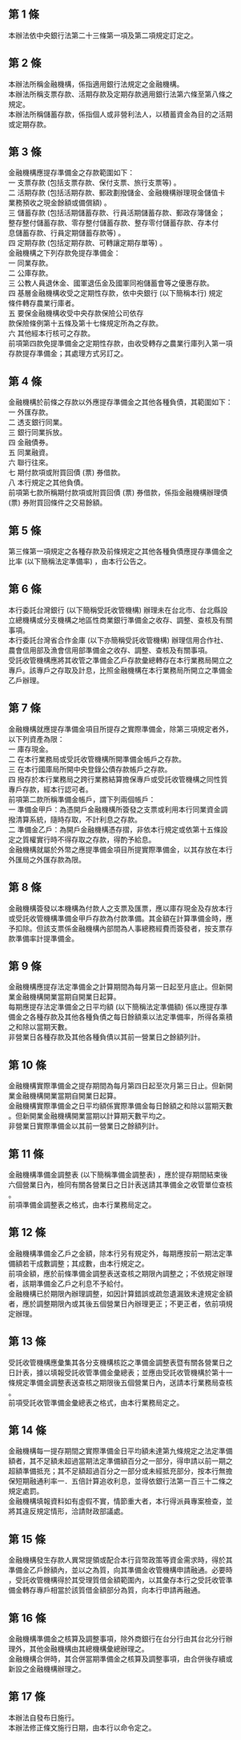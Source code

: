 第 1 條
-------
本辦法依中央銀行法第二十三條第一項及第二項規定訂定之。

第 2 條
-------
本辦法所稱金融機構，係指適用銀行法規定之金融機構。  
本辦法所稱支票存款、活期存款及定期存款適用銀行法第六條至第八條之  
規定。  
本辦法所稱儲蓄存款，係指個人或非營利法人，以積蓄資金為目的之活期  
或定期存款。

第 3 條
-------
金融機構應提存準備金之存款範圍如下：  
一  支票存款 (包括支票存款、保付支票、旅行支票等) 。  
二  活期存款 (包括活期存款、郵政劃撥儲金、金融機構辦理現金儲值卡  
    業務預收之現金餘額或備償額) 。  
三  儲蓄存款 (包括活期儲蓄存款、行員活期儲蓄存款、郵政存簿儲金；  
    整存整付儲蓄存款、零存整付儲蓄存款、整存零付儲蓄存款、存本付  
    息儲蓄存款、行員定期儲蓄存款等) 。  
四  定期存款 (包括定期存款、可轉讓定期存單等) 。  
金融機構之下列存款免提存準備金：  
一  同業存款。  
二  公庫存款。  
三  公教人員退休金、國軍退伍金及國軍同袍儲蓄會等之優惠存款。  
四  基層金融機構收受之定期性存款，依中央銀行 (以下簡稱本行) 規定  
    條件轉存農業行庫者。  
五  要保金融機構收受中央存款保險公司依存  
    款保險條例第十五條及第十七條規定所為之存款。  
六  其他經本行核可之存款。  
前項第四款免提準備金之定期性存款，由收受轉存之農業行庫列入第一項  
存款提存準備金；其處理方式另訂之。

第 4 條
-------
金融機構於前條之存款以外應提存準備金之其他各種負債，其範圍如下：  
一  外匯存款。  
二  透支銀行同業。  
三  銀行同業拆放。  
四  金融債券。  
五  同業融資。  
六  聯行往來。  
七  期付款項或附買回債 (票) 券借款。  
八  本行規定之其他負債。  
前項第七款所稱期付款項或附買回債 (票) 券借款，係指金融機構辦理債  
 (票) 券附買回條件之交易餘額。

第 5 條
-------
第三條第一項規定之各種存款及前條規定之其他各種負債應提存準備金之  
比率 (以下簡稱法定準備率) ，由本行公告之。

第 6 條
-------
本行委託台灣銀行 (以下簡稱受託收管機構) 辦理未在台北市、台北縣設  
立總機構或分支機構之地區性商業銀行準備金之收存、調整、查核及有關  
事項。  
本行委託台灣省合作金庫 (以下亦簡稱受託收管機構) 辦理信用合作社、  
農會信用部及漁會信用部準備金之收存、調整、查核及有關事項。  
受託收管機構應將其收管之準備金乙戶存款彙總轉存在本行業務局開立之  
專戶。該專戶之存取及計息，比照金融機構在本行業務局所開立之準備金  
乙戶辦理。

第 7 條
-------
金融機構就應提存準備金項目所提存之實際準備金，除第三項規定者外，  
以下列資產為限：  
一  庫存現金。  
二  在本行業務局或受託收管機構所開準備金帳戶之存款。  
三  在本行國庫局所開中央登錄公債存款帳戶之存款。  
四  撥存於本行業務局之跨行業務結算擔保專戶或受託收管機構之同性質  
    專戶存款，經本行認可者。  
前項第二款所稱準備金帳戶，謂下列兩個帳戶：  
一  準備金甲戶：為憑開戶金融機構所簽發之支票或利用本行同業資金調  
    撥清算系統，隨時存取，不計利息之存款。  
二  準備金乙戶：為開戶金融機構憑存摺，非依本行規定或依第十五條設  
    定之質權實行時不得存取之存款，得酌予給息。  
金融機構就屬於外幣之應提準備金項目所提實際準備金，以其存放在本行  
外匯局之外匯存款為限。

第 8 條
-------
金融機構簽發以本機構為付款人之支票及匯票，應以庫存現金及存放本行  
或受託收管機構準備金甲戶存款為付款準備。其金額在計算準備金時，應  
予扣除。但該支票係金融機構內部間為人事總務經費而簽發者，按支票存  
款準備率計提準備金。

第 9 條
-------
金融機構應提存法定準備金之計算期間為每月第一日起至月底止。但新開  
業金融機構開業當期自開業日起算。  
每期應提存法定準備金之日平均額 (以下簡稱法定準備額) 係以應提存準  
備金之各種存款及其他各種負債之每日餘額乘以法定準備率，所得各乘積  
之和除以當期天數。  
非營業日各種存款及其他各種負債以其前一營業日之餘額列計。

第 10 條
--------
金融機構實際準備金之提存期間為每月第四日起至次月第三日止。但新開  
業金融機構開業當期自開業日起算。  
金融機構實際準備金之日平均額係實際準備金每日餘額之和除以當期天數  
。但新開業金融機構開業當期以計算期天數平均之。  
非營業日實際準備金以其前一營業日之餘額列計。

第 11 條
--------
金融機構準備金調整表 (以下簡稱準備金調整表) ，應於提存期間結束後  
六個營業日內，檢同有關各營業日之日計表送請其準備金之收管單位查核  
。  
前項準備金調整表之格式，由本行業務局定之。

第 12 條
--------
金融機構準備金乙戶之金額，除本行另有規定外，每期應按前一期法定準  
備額若干成數調整；其成數，由本行規定之。  
前項金額，應於前條準備金調整表送查核之期限內調整之；不依規定辦理  
者，該期準備金乙戶之利息不予給付。  
金融機構已於期限內辦理調整，如因計算錯誤或疏忽遺漏致未達規定金額  
者，應於調整期限內或其後五個營業日內辦理更正；不更正者，依前項規  
定辦理。

第 13 條
--------
受託收管機構應彙集其各分支機構核訖之準備金調整表暨有關各營業日之  
日計表，據以填報受託收管準備金彙總表；並應由受託收管機構於第十一  
條規定準備金調整表送查核之期限後五個營業日內，送請本行業務局查核  
。  
前項受託收管準備金彙總表之格式，由本行業務局定之。

第 14 條
--------
金融機構每一提存期間之實際準備金日平均額未達第九條規定之法定準備  
額者，其不足額未超過當期法定準備額百分之一部分，得申請以前一期之  
超額準備抵充；其不足額超過百分之一部分或未經抵充部分，按本行無擔  
保短期融通利率一．五倍計算追收利息，並得依銀行法第一百三十二條之  
規定處罰。  
金融機構填報資料如有虛假不實，情節重大者，本行得派員專案檢查，並  
將其違反規定情形，洽請財政部議處。

第 15 條
--------
金融機構發生存款人異常提領或配合本行貨幣政策等資金需求時，得於其  
準備金乙戶餘額內，並以之為質，向其準備金收管機構申請融通。必要時  
，受託收管機構得於其受理質借金額範圍內，以其彙存本行之受託收管準  
備金轉存專戶相當於該質借金額部分為質，向本行申請再融通。

第 16 條
--------
金融機構準備金之核算及調整事項，除外商銀行在台分行由其台北分行辦  
理外，其他金融機構由其總機構彙總辦理之。  
金融機構合併時，其合併當期準備金之核算及調整事項，由合併後存續或  
新設之金融機構辦理之。

第 17 條
--------
本辦法自發布日施行。  
本辦法修正條文施行日期，由本行以命令定之。

